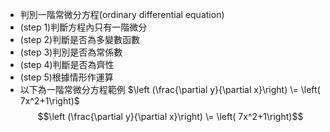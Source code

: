 - 判別一階常微分方程(ordinary differential equation)
- (step 1)判斷方程內只有一階微分
- (step 2)判斷是否為多變數函數
- (step 3)判別是否為常係數
- (step 4)判斷是否為齊性
- (step 5)根據情形作運算
- 以下為一階常微分方程範例
$\left (\frac{\partial y}{\partial x}\right) \= \left( 7x^2+1\right)$
$$\left (\frac{\partial y}{\partial x}\right) \= \left( 7x^2+1\right)$$
